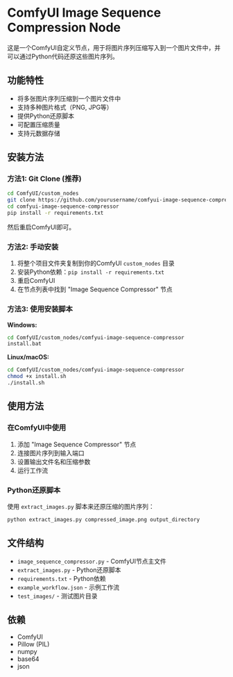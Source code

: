 # ComfyUI Image Sequence Compression Node

这是一个ComfyUI自定义节点，用于将图片序列压缩写入到一个图片文件中，并可以通过Python代码还原这些图片序列。

## 功能特性

- 将多张图片序列压缩到一个图片文件中
- 支持多种图片格式（PNG, JPG等）
- 提供Python还原脚本
- 可配置压缩质量
- 支持元数据存储

## 安装方法

### 方法1: Git Clone (推荐)

```bash
cd ComfyUI/custom_nodes
git clone https://github.com/yourusername/comfyui-image-sequence-compressor.git
cd comfyui-image-sequence-compressor
pip install -r requirements.txt
```

然后重启ComfyUI即可。

### 方法2: 手动安装

1. 将整个项目文件夹复制到你的ComfyUI `custom_nodes` 目录
2. 安装Python依赖：`pip install -r requirements.txt`
3. 重启ComfyUI
4. 在节点列表中找到 "Image Sequence Compressor" 节点

### 方法3: 使用安装脚本

**Windows:**
```bash
cd ComfyUI/custom_nodes/comfyui-image-sequence-compressor
install.bat
```

**Linux/macOS:**
```bash
cd ComfyUI/custom_nodes/comfyui-image-sequence-compressor
chmod +x install.sh
./install.sh
```

## 使用方法

### 在ComfyUI中使用

1. 添加 "Image Sequence Compressor" 节点
2. 连接图片序列到输入端口
3. 设置输出文件名和压缩参数
4. 运行工作流

### Python还原脚本

使用 `extract_images.py` 脚本来还原压缩的图片序列：

```bash
python extract_images.py compressed_image.png output_directory
```

## 文件结构

- `image_sequence_compressor.py` - ComfyUI节点主文件
- `extract_images.py` - Python还原脚本
- `requirements.txt` - Python依赖
- `example_workflow.json` - 示例工作流
- `test_images/` - 测试图片目录

## 依赖

- ComfyUI
- Pillow (PIL)
- numpy
- base64
- json
